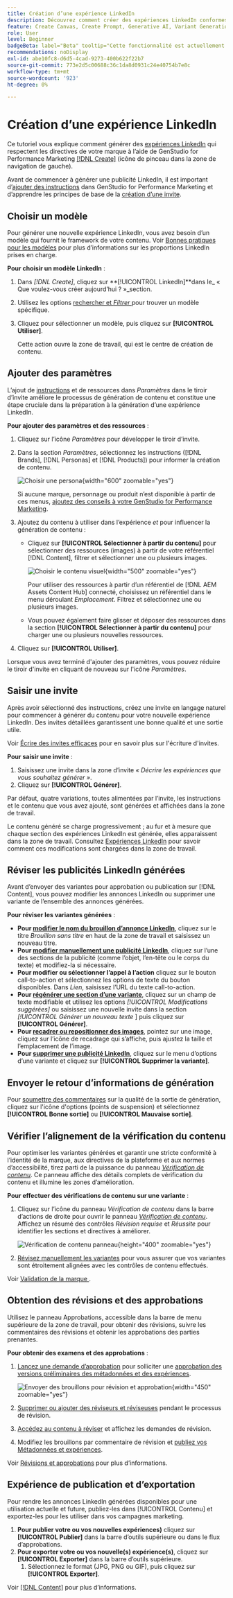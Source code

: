 ```yaml
---
title: Création d’une expérience LinkedIn
description: Découvrez comment créer des expériences LinkedIn conformes à la marque avec Adobe GenStudio for Performance Marketing.
feature: Create Canvas, Create Prompt, Generative AI, Variant Generation, Content Generation
role: User
level: Beginner
badgeBeta: label="Beta" tooltip="Cette fonctionnalité est actuellement disponible dans Beta, de sorte que certaines d’entre elles peuvent être limitées ou susceptibles d’être modifiées."
recommendations: noDisplay
exl-id: abe10fc8-d6d5-4cad-9273-400b622f22b7
source-git-commit: 773e2d5c00688c36c1da8d0931c24e40754b7e8c
workflow-type: tm+mt
source-wordcount: '923'
ht-degree: 0%

---
```


# Création d’une expérience LinkedIn

Ce tutoriel vous explique comment générer des [expériences LinkedIn](/help/user-guide/create/meta-experiences.md) qui respectent les directives de votre marque à l’aide de GenStudio for Performance Marketing [[!DNL Create]](/help/user-guide/create/overview.md) (icône de pinceau dans la zone de navigation de gauche).

Avant de commencer à générer une publicité LinkedIn, il est important d’[ajouter des instructions](/help/user-guide/guidelines/add-guidelines.md) dans GenStudio for Performance Marketing et d’apprendre les principes de base de la [création d’une invite](/help/user-guide/effective-prompts.md).

## Choisir un modèle

Pour générer une nouvelle expérience LinkedIn, vous avez besoin d’un modèle qui fournit le framework de votre contenu. Voir [Bonnes pratiques pour les modèles](/help/user-guide/content/best-practices-for-templates.md#follow-channel-specific-template-guidelines) pour plus d’informations sur les proportions LinkedIn prises en charge.

**Pour choisir un modèle LinkedIn** :

1. Dans _[!DNL Create]_, cliquez sur **[!UICONTROL LinkedIn]**dans le_ « Que voulez-vous créer aujourd’hui ? »_section.
1. Utilisez les options [rechercher et _Filtrer_ ](/help/user-guide/content/use-templates.md#search-templates) pour trouver un modèle spécifique.
1. Cliquez pour sélectionner un modèle, puis cliquez sur **[!UICONTROL Utiliser]**.

   Cette action ouvre la zone de travail, qui est le centre de création de contenu.

## Ajouter des paramètres

L’ajout de [instructions](/help/user-guide/guidelines/overview.md) et de ressources dans _Paramètres_ dans le tiroir d’invite améliore le processus de génération de contenu et constitue une étape cruciale dans la préparation à la génération d’une expérience LinkedIn.

**Pour ajouter des paramètres et des ressources** :

1. Cliquez sur l’icône _Paramètres_ pour développer le tiroir d’invite.
1. Dans la section _Paramètres_, sélectionnez les instructions ([!DNL Brands], [!DNL Personas] et [!DNL Products]) pour informer la création de contenu.

   ![Choisir une persona](/help/assets/persona-select.png){width="600" zoomable="yes"}

   Si aucune marque, personnage ou produit n’est disponible à partir de ces menus, [ajoutez des conseils à votre GenStudio for Performance Marketing](/help/user-guide/guidelines/add-guidelines.md).

1. Ajoutez du contenu à utiliser dans l’expérience *et* pour influencer la génération de contenu :
   * Cliquez sur **[!UICONTROL Sélectionner à partir du contenu]** pour sélectionner des ressources (images) à partir de votre référentiel [!DNL Content], filtrer et sélectionner une ou plusieurs images.

     ![Choisir le contenu visuel](/help/assets/content-select-meta.png){width="500" zoomable="yes"}

     Pour utiliser des ressources à partir d’un référentiel de [!DNL AEM Assets Content Hub] connecté, choisissez un référentiel dans le menu déroulant _Emplacement_. Filtrez et sélectionnez une ou plusieurs images.

   * Vous pouvez également faire glisser et déposer des ressources dans la section **[!UICONTROL Sélectionner à partir du contenu]** pour charger une ou plusieurs nouvelles ressources.
1. Cliquez sur **[!UICONTROL Utiliser]**.

Lorsque vous avez terminé d&#39;ajouter des paramètres, vous pouvez réduire le tiroir d&#39;invite en cliquant de nouveau sur l&#39;icône _Paramètres_.

## Saisir une invite

Après avoir sélectionné des instructions, créez une invite en langage naturel pour commencer à générer du contenu pour votre nouvelle expérience LinkedIn. Des invites détaillées garantissent une bonne qualité et une sortie utile.

Voir [Écrire des invites efficaces](/help/user-guide/effective-prompts.md) pour en savoir plus sur l&#39;écriture d&#39;invites.

**Pour saisir une invite** :

1. Saisissez une invite dans la zone d’invite _« Décrire les expériences que vous souhaitez générer »_.
1. Cliquez sur **[!UICONTROL Générer]**.

Par défaut, quatre variations, toutes alimentées par l’invite, les instructions et le contenu que vous avez ajouté, sont générées et affichées dans la zone de travail.

Le contenu généré se charge progressivement ; au fur et à mesure que chaque section des expériences LinkedIn est générée, elles apparaissent dans la zone de travail. Consultez [Expériences LinkedIn](/help/user-guide/create/linkedin-experiences.md#progressive-loading) pour savoir comment ces modifications sont chargées dans la zone de travail.

## Réviser les publicités LinkedIn générées

Avant d’envoyer des variantes pour approbation ou publication sur [!DNL Content], vous pouvez modifier les annonces LinkedIn ou supprimer une variante de l’ensemble des annonces générées.

**Pour réviser les variantes générées** :

* **Pour [modifier le nom du brouillon d’annonce LinkedIn](/help/user-guide/create/manage-variants.md#change-draft-name)**, cliquez sur le titre _Brouillon sans titre_ en haut de la zone de travail et saisissez un nouveau titre.
* **Pour [modifier manuellement une publicité LinkedIn](/help/user-guide/create/manage-variants.md#manually-edit-text)**, cliquez sur l’une des sections de la publicité (comme l’objet, l’en-tête ou le corps du texte) et modifiez-la si nécessaire.
* **Pour modifier ou sélectionner l’appel à l’action** cliquez sur le bouton call-to-action et sélectionnez les options de texte du bouton disponibles. Dans _Lien_, saisissez l’URL du texte call-to-action.
* **Pour [régénérer une section d’une variante](/help/user-guide/create/manage-variants.md#re-generate-sections)**, cliquez sur un champ de texte modifiable et utilisez les options _[!UICONTROL Modifications suggérées]_ ou saisissez une nouvelle invite dans la section _[!UICONTROL Générer un nouveau texte_ ] puis cliquez sur **[!UICONTROL Générer]**.
* **Pour [recadrer ou repositionner des images](/help/user-guide/create/manage-variants.md#crop-assets)**, pointez sur une image, cliquez sur l’icône de recadrage qui s’affiche, puis ajustez la taille et l’emplacement de l’image.
* **Pour [supprimer une publicité LinkedIn](/help/user-guide/create/manage-variants.md#delete-variant)**, cliquez sur le menu d’options d’une variante et cliquez sur **[!UICONTROL Supprimer la variante]**.

## Envoyer le retour d’informations de génération

Pour [soumettre des commentaires](/help/user-guide/create/manage-variants.md#generation-feedback) sur la qualité de la sortie de génération, cliquez sur l&#39;icône d&#39;options (points de suspension) et sélectionnez **[!UICONTROL Bonne sortie]** ou **[!UICONTROL Mauvaise sortie]**.

## Vérifier l’alignement de la vérification du contenu

Pour optimiser les variantes générées et garantir une stricte conformité à l’identité de la marque, aux directives de la plateforme et aux normes d’accessibilité, tirez parti de la puissance du panneau [_Vérification de contenu_](/help/user-guide/guidelines/brand-validation.md#content-check-panel). Ce panneau affiche des détails complets de vérification du contenu et illumine les zones d’amélioration.

**Pour effectuer des vérifications de contenu sur une variante** :

1. Cliquez sur l’icône du panneau _Vérification de contenu_ dans la barre d’actions de droite pour ouvrir le panneau [_Vérification de contenu_](/help/user-guide/guidelines/brand-validation.md#content-check-panel). Affichez un résumé des contrôles *Révision requise* et *Réussite* pour identifier les sections et directives à améliorer.

   ![_Vérification de contenu_ panneau](/help/assets/content-check-panel.png){height="400" zoomable="yes"}

1. [Révisez manuellement les variantes](#revise-generated-variants) pour vous assurer que vos variantes sont étroitement alignées avec les contrôles de contenu effectués.

Voir [ Validation de la marque ](/help/user-guide/guidelines/brand-validation.md).

## Obtention des révisions et des approbations

Utilisez le panneau Approbations, accessible dans la barre de menu supérieure de la zone de travail, pour obtenir des révisions, suivre les commentaires des révisions et obtenir les approbations des parties prenantes.

**Pour obtenir des examens et des approbations** :

1. [Lancez une demande d’approbation](/help/user-guide/approvals/request-review.md) pour solliciter une [approbation des versions préliminaires des métadonnées et des expériences](/help/user-guide/approvals/approve-content.md).

   ![Envoyer des brouillons pour révision et approbation](/help/assets/send-approval-meta.png){width="450" zoomable="yes"}

1. [Supprimer ou ajouter des réviseurs et réviseuses](/help/user-guide/approvals/review-and-edit.md#manage-approvals) pendant le processus de révision.
1. [Accédez au contenu à réviser](/help/user-guide/approvals/review-and-edit.md#access-content-for-review) et affichez les demandes de révision.
1. Modifiez les brouillons par commentaire de révision et [publiez vos Métadonnées et expériences](#publish-and-export-experience).

Voir [Révisions et approbations](/help/user-guide/approvals/overview.md) pour plus d’informations.

## Expérience de publication et d’exportation

Pour rendre les annonces LinkedIn générées disponibles pour une utilisation actuelle et future, publiez-les dans [!UICONTROL Contenu] et exportez-les pour les utiliser dans vos campagnes marketing.

1. **Pour publier votre ou vos nouvelles expériences)** cliquez sur **[!UICONTROL Publier]** dans la barre d’outils supérieure ou dans le flux d’approbations.
1. **Pour exporter votre ou vos nouvelle(s) expérience(s)**, cliquez sur **[!UICONTROL Exporter]** dans la barre d’outils supérieure.
   1. Sélectionnez le format (JPG, PNG ou GIF), puis cliquez sur **[!UICONTROL Exporter]**.

Voir [[!DNL Content]](/help/user-guide/content/overview.md#search-and-find-approved-content) pour plus d’informations.
